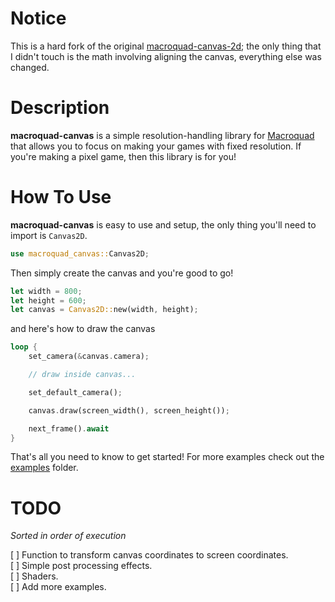 # Notice

This is a hard fork of the original
[macroquad-canvas-2d](https://git.sr.ht/~nik_codes/macroquad-canvas); the only thing that I didn't
touch is the math involving aligning the canvas, everything else was changed.

# Description

**macroquad-canvas** is a simple resolution-handling library for
[Macroquad](https://github.com/not-fl3/macroquad) that allows you to focus on making your games with
fixed resolution. If you're making a pixel game, then this library is for you!

# How To Use

**macroquad-canvas** is easy to use and setup, the only thing you'll need to import is `Canvas2D`.

```rust
use macroquad_canvas::Canvas2D;
```

Then simply create the canvas and you're good to go!

```rust
let width = 800;
let height = 600;
let canvas = Canvas2D::new(width, height);
```

and here's how to draw the canvas

```rust
loop {
    set_camera(&canvas.camera);

    // draw inside canvas...

    set_default_camera();

    canvas.draw(screen_width(), screen_height());

    next_frame().await
}
```

That's all you need to know to get started! For more examples check out the
[examples](https://github.com/alexmozaidze/macroquad-canvas/tree/main/examples) folder.

# TODO

*Sorted in order of execution*

[ ] Function to transform canvas coordinates to screen coordinates.  
[ ] Simple post processing effects.  
[ ] Shaders.  
[ ] Add more examples.
